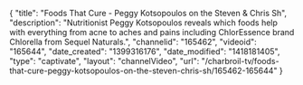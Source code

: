 {
    "title": "Foods That Cure - Peggy Kotsopoulos on the Steven & Chris Sh",
    "description": "Nutritionist Peggy Kotsopoulos reveals which foods help with everything from acne to aches and pains including ChlorEssence brand Chlorella from Sequel Naturals.",
    "channelid": "165462",
    "videoid": "165644",
    "date_created": "1399316176",
    "date_modified": "1418181405",
    "type": "captivate",
    "layout": "channelVideo",
    "url": "\/charbroil-tv\/foods-that-cure-peggy-kotsopoulos-on-the-steven-chris-sh\/165462-165644"
}